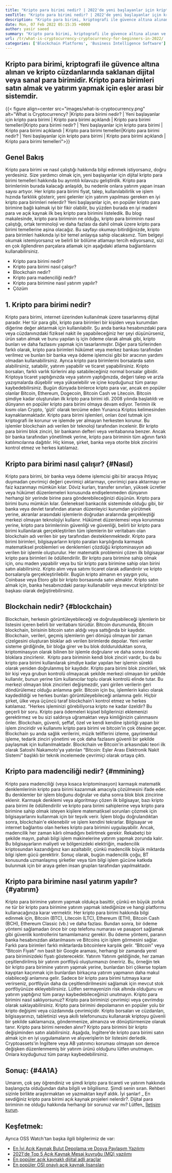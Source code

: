 ```yaml
---
title: "Kripto para birimi nedir? | 2022'de yeni başlayanlar için kripto para birimi" 
seoTitle: "Kripto para birimi nedir? | 2022'de yeni başlayanlar için kripto para birimi" 
description: "Kripto para birimi, kriptografi ile güvence altına alınan dijital veya sanal para birimidir. Bu makale kripto para birimi nedir? ve yeni başlayanlar için kripto para birimi." 
date: Mon, 07 Feb 2022 05:15:35 +0000
author: yasir saeed
summary: "Kripto para birimi, kriptografi ile güvence altına alınan ve kripto cüzdanlarında saklanan dijital veya sanal para birimidir. Satın almak için eşler arası bir sistemdir & amp; Kripto para birimleri yatırım yapın." 
url: /tr/what-is-cryptocurrency-cryptocurrency-for-beginners-in-2022/
categories: ['Blockchain Platforms', 'Business Intelligence Software']
---
```


## Kripto para birimi, kriptografi ile güvence altına alınan ve kripto cüzdanlarında saklanan dijital veya sanal para birimidir. Kripto para birimleri satın almak ve yatırım yapmak için eşler arası bir sistemdir.

{{< figure align=center src="images/what-is-cryptocurrency.png" alt="What is Cryptocurrency? |Kripto para birimi nedir? | Yeni başlayanlar için kripto para birimi | Kripto para birimi açıklandı | Kripto para birimi temelleri|Kripto para birimi nedir? | Yeni başlayanlar için kripto para birimi | Kripto para birimi açıklandı | Kripto para birimi temelleri|Kripto para birimi nedir? | Yeni başlayanlar için kripto para birimi | Kripto para birimi açıklandı | Kripto para birimi temelleri">}}


## **Genel Bakış** 
Kripto para birimi ve nasıl çalıştığı hakkında bilgi edinmek istiyorsanız, doğru yerdesiniz. Size yardımcı olmak için, yeni başlayanlar için dijital kripto para birimi temelleri hakkında bu ayrıntılı kılavuzu geliştirdik. Kripto para birimlerinin burada kalacağı anlaşıldı, bu nedenle onlara yatırım yapan insan sayısı artıyor.
Her kripto para birimi fiyat, talep, kullanılabilirlik ve işlem hızında farklılık gösterir, yeni gelenler için yatırım yapılması gereken en iyi kripto para birimleri nelerdir? Yeni başlayanlar için, en popüler kripto para birimine bağlı kalmak iyi bir fikir olabilir, bu yüzden burada en iyi madeni para ve açık kaynak ilk beş kripto para birimini listeledik.
Bu blog makalesinde, kripto para biriminin ne olduğu, kripto para biriminin nasıl çalıştığı, ortak terminoloji ve daha fazlası da dahil olmak üzere kripto para birimi temellerine aşina olacağız. Bu sayfayı okumayı bitirdiğinizde, kripto para birimleri hakkında iyi bir temel anlayışa sahip olacaksınız. Tüm belgeyi okumak istemiyorsanız ve belirli bir bölüme atlamayı tercih ediyorsanız, sizi en çok ilgilendiren parçalara atlamak için aşağıdaki atlama bağlantılarını kullanabilirsiniz.
  * Kripto para birimi nedir?
  * Kripto para birimi nasıl çalışır?
  * Blockchain nedir?
  * Kripto para madenciliği nedir?
  * Kripto para birimine nasıl yatırım yapılır?
  * Çözüm

## 1. Kripto para birimi nedir?
Kripto para birimi, internet üzerinden kullanılmak üzere tasarlanmış dijital paradır. Her tür para gibi, kripto para birimleri bir kişiden veya kurumdan diğerine değer aktarmak için kullanılabilir. Şu anda banka hesabınızdaki para veya cüzdanınızdaki fiziksel nakit ile yapabileceğiniz her şeyi düşünürseniz, ürün satın almak ve bunu yapılan iş için ödeme olarak almak gibi, kripto bunları ve daha fazlasını yapmak için tasarlanmıştır.
Diğer para türlerinden farklı olarak, kripto para birimleri hükümet veya merkez bankası tarafından verilmez ve bunları bir banka veya ödeme işlemcisi gibi bir aracının yardımı olmadan kullanabilirsiniz.
Ayrıca kripto para birimlerini borsalarda satın alabilirsiniz, satabilir, yatırım yapabilir ve ticaret yapabilirsiniz. Kripto borsaları, farklı varlık türlerini alıp satabileceğiniz normal borsalar gibidir. Kriptoya ticaret yaptığınızda veya yatırım yaptığınızda, değeri talep ve arzla yazışmalarda düşebilir veya yükselebilir ve içine koyduğunuz tüm parayı kaybedebilirsiniz.
Bugün dünyada binlerce kripto para var, ancak en popüler olanlar Bitcoin, Ethereum, Dogecoin, Bitcoin Cash ve Litecoin. Bitcoin şimdiye kadar oluşturulan ilk kripto para birimi idi. 2008 yılında başlatıldı ve dünyanın en popüler kripto para birimi olmaya devam ediyor.
Terimin ilk kısmı olan Crypto, 'gizli' olarak tercüme eden Yunanca Kriptos kelimesinden kaynaklanmaktadır. Kripto para birimi işlemleri, onları özel tutmak için kriptografi ile korunur ve işlemde yer almayan herkesten korunur. Bu işlemler blockchain adı verilen bir teknoloji tarafından incelenir.
Bir kripto para birimi blok zinciri, bir bankanın defteri veya veritabanına benzer. Ancak bir banka tarafından yönetilmek yerine, kripto para biriminin tüm ağının farklı katılımcılarına dağıtılır. Hiç kimse, şirket, banka veya otorite blok zincirini kontrol etmez ve herkes katılamaz.

## Kripto para birimi nasıl çalışır?   {#Nasıl}
Kripto para birimi, bir banka veya ödeme işlemcisi gibi bir aracıya ihtiyaç duymadan çevrimiçi değeri çevrimiçi aktarmayı, çevrimiçi para aktarmayı ve faiz kazanmayı mümkün kılar. Döviz kurları, transfer sınırları, yüksek ücretler veya hükümet düzenlemeleri konusunda endişelenmeden dünyanın herhangi bir yerinde birine para gönderebileceğinizi düşünün. Kripto para birimi bunu mümkün kılar.
Geleneksel bankacılık sisteminde olduğu gibi, bir banka veya devlet tarafından atanan düzenleyici kurumdan yürütmek yerine, akranlar arasındaki işlemlerin doğrudan aralarında gerçekleştiği merkezi olmayan teknolojiyi kullanır.
Hükümet düzenlemesi veya korunması yerine, kripto para birimlerinin güvenliği ve güvenliği, belirli bir kripto para birimi kullanılarak gerçekleştirilen tüm işlemlerin bir veritabanı olan blockchain adı verilen bir şey tarafından desteklenmektedir.
Kripto para birimi birimleri, bilgisayarların kripto paraları karşılığında karmaşık matematiksel problemleri ve denklemleri çözdüğü kriptominasyon adı verilen bir işlemle oluşturulur. Her matematik problemini çözen ilk bilgisayar kripto para birimleri ile ödüllendirilir.
Bir kripto para birimine sahip olmak için, onu maden yapabilir veya bu tür kripto para birimine sahip olan birini satın alabilirsiniz. Kripto alım veya satımı ticaret olarak adlandırılır ve kripto borsalarıyla gerçekleştirilebilir. Bugün kripto almanın en yaygın yolu, Coinbase veya Etoro gibi bir kripto borsasında satın almaktır. Kripto satın almak için, banka hesabınızdaki parayı kullanabilir veya mevcut kriptinizi bir başkası olarak değiştirebilirsiniz.

## Blockchain nedir?   {#blockchain}
Blockchain, herkesin görüntüleyebileceği ve doğrulayabileceği işlemlerin bir listesini içeren belirli bir veritabanı türüdür. Bitcoin durumunda, Bitcoin blockchain, birisinin bitcoin satın aldığı veya sattığında bir kaydıdır. Blockchain, verileri, geçmiş işlemlerin geri dönüşü olmayan bir zaman çizelgesini oluşturan bloklar adı verilen birimlerde depolar. Yeni veriler sisteme girdiğinde, bir bloğa girer ve bu blok doldurulduktan sonra, kriptominasyon olarak bilinen bir işlemle doğrulanır ve daha sonra önceki bloklara zincirlenir.
‍ Kripto para biriminin kendi blok zinciri vardır, bu da bu kripto para birimi kullanılarak şimdiye kadar yapılan her işlemin sürekli olarak yeniden doğrulanmış bir kaydıdır. Kripto para birimi blok zincirleri, tek bir kişi veya grubun kontrolü olmayacak şekilde merkezi olmayan bir şekilde kullanılır, bunun yerine tüm kullanıcılar toplu olarak kontrolü elinde tutar. Bu merkezi olmayan blok zincirleri değişmezdir, yani girilen verilerin geri döndürülemez olduğu anlamına gelir. Bitcoin için bu, işlemlerin kalıcı olarak kaydedildiği ve herkes bunları görüntüleyebileceği anlamına gelir. Hiçbir şirket, ülke veya üçüncü taraf blockchain'i kontrol etmez ve herkes katılamaz.
“Herkes işleminizi görebiliyorsa kripto ne kadar özeldir? Bu geçerli bir soru. Kripto para ödemeleri kişisel bilgilerinizi eklemenizi gerektirmez ve bu sizi saldırıya uğramaktan veya kimliğinizin çalınmasını önler. Blockchain, güvenli, şeffaf, özel ve kendi kendine işbirliği yapan bir işlem zinciridir ve kullanımı kripto para birimi ve bitcoin'in çok ötesine geçer. Blockchain şu anda sağlık verilerini, müzik teliflerini izleme, gayrimenkul işleme, tedarik zinciri yönetimi ve çok daha fazlasını güvenli bir şekilde paylaşmak için kullanılmaktadır. Blockchain ve Bitcoin'in arkasındaki teori ilk olarak Satoshi Nakamoto'ya yatırılan “Bitcoin: Eşler Arası Elektronik Nakit Sistemi” başlıklı bir teknik incelemede çevrimiçi olarak ortaya çıktı.

## Kripto para madenciliği nedir?   {#mmining}
Kripto para madenciliği (veya kısaca kriptominasyon) karmaşık matematik denklemlerinin kripto para birimi kazanmak amacıyla çözülmesini ifade eder. Bu denklemler bir işlem bloğunu doğrular ve daha sonra blok blok zincirine eklenir. Karmaşık denklemi veya algoritmayı çözen ilk bilgisayar, bazı kripto para birimi ile ödüllendirilir ve kripto para birimi sahiplerine veya kripto para birimine sahip olmak isteyen kişilere matematiksel sorunları çözmek için bilgisayarlarını kullanmak için bir teşvik verir.
İşlem bloğu doğrulandıktan sonra, blockchain'e eklenebilir ve işlem kendini tekrarlar. Bilgisayar ve internet bağlantısı olan herkes kripto para birimini uygulayabilir. Ancak, madencilik her zaman kârlı olmadığını belirtmek gerekir. Rekabetçi bir şekilde mayın, pahalı bilgi işlem makinelerine yatırım yapmak zorunda kalır. Bu bilgisayarların maliyeti ve bölgenizdeki elektriğin, madencilik kriptosundan kazandığınız karı azaltabilir, çünkü madencilik büyük miktarda bilgi işlem gücü gerektirir. Sonuç olarak, bugün madencilik çoğu, BT konusunda uzmanlaşmış şirketler veya tüm bilgi işlem gücüne katkıda bulunmak için bir araya gelen insan grupları tarafından yapılmaktadır.

## Kripto para birimine nasıl yatırım yapılır?   {#yatırım}
Kripto para birimine yatırım yapmak oldukça basittir, çünkü en büyük zorluk ne tür bir kripto para birimine yatırım yapmak istediğinize ve hangi platformu kullanacağınıza karar vermektir. Her kripto para birimi hakkında bilgi edinmek için, Bitcoin (BTC), Litecoin (LTC), Ethereum (ETH), Bitcoin Cash (BCH), Ethereum Classic (vb.) ve daha fazlası.
Bundan sonra, bir ödeme yöntemi sağlamadan önce bir cep telefonu numarası ve pasaport sağlamak gibi güvenlik kontrollerini tamamlamanız gerekir. Bu ödeme yöntemi, paranın banka hesabınızdan aktarılmasını ve Bitcoins için işlem görmesini sağlar. Farklı para birimleri farklı miktarlarda bitcoinlere karşılık gelir. “Bitcoin” veya “Bitcoin Fiyatı” nın basit bir Google araması, herhangi bir zamanda yerel para biriminizdeki fiyatı gösterecektir.
Yatırım Yatırım geldiğinde, her zaman çeşitlendirilmiş bir yatırım portföyü oluşturmanızı öneririz. Bu, örneğin tek bir kripto para birimine yatırım yapmak yerine, bunlardan biri çökerse toplam kayıptan kaçınmak için bunlardan birkaçına yatırım yapmanın daha makul olabileceği anlamına gelir. Sadece bir kripto para birimi tutmaya karar verirseniz, portföyün daha da çeşitlendirilmesini sağlamak için mevcut stok portföyünüze ekleyebilirsiniz. Lütfen sermayenizin risk altında olduğunu ve yatırım yaptığınız tüm parayı kaybedebileceğinizi unutmayın.
Kripto para birimini nasıl saklıyorsunuz? Kripto para biriminizi çevrimiçi veya çevrimdışı olarak saklayabilirsiniz. Kripto para birimini depolamanın en popüler yolu bir kripto değişimi veya cüzdanında çevrimiçidir. Kripto borsaları ve cüzdanları, bilgisayarınızı, tabletinizi veya akıllı telefonunuzu kullanarak kriptoyu güvenli bir şekilde saklamanıza, göndermenize, almanıza ve dönüştürmenize olanak tanır.
Kripto para birimi nereden alınır? Kripto para birimini bir kripto değişiminden satın alabilirsiniz. Aşağıda, İngiltere'de kripto para birimi satın almak için en iyi uygulamaların ve alışverişlerin bir listesini derledik. Cryptoassets'in İngiltere veya AB yatırımcı koruması olmayan son derece değişken düzenlenmemiş bir yatırım ürünü olduğunu lütfen unutmayın. Onlara koyduğunuz tüm parayı kaybedebilirsiniz.

## **Sonuç:**    {#4A1A}
Umarım, çok şey öğrendiniz ve şimdi kripto para ticareti ve yatırım hakkında başlangıçta olduğundan daha bilgili ve bilgilisınız. Şimdi senin sıran. Rehberi sizinle birlikte araştırmaktan ve yazmaktan keyif aldık. İyi şanlar!
_ En sevdiğiniz kripto para birimi açık kaynak projeleri nelerdir?. Dijital para biriminin ne olduğu hakkında herhangi bir sorunuz var mı? Lütfen_ [İletişim kurun][1].

## Keşfetmek:
Ayrıca OSS Watch'tan başka ilgili bilgilerimiz de var:
  * [En İyi Açık Kaynak Bulut Depolama ve Dosya Paylaşım Yazılımı][2]
  * [2021'de Top 5 Açık Kaynak Mesaj kuyruğu (MQ) yazılımı][3]
  * [En popüler açık kaynaklı dijital adli araçlar][4]
  * [En popüler OSI onaylı açık kaynak lisansları][5]

  
[1]: mailto:yasir.saeed@aspose.com
[2]: https://products.containerize.com/backup-and-sync/
[3]: https://blog.containerize.com/message-queue-software/top-5-open-source-message-queue-software-in-2021/
[4]: https://blog.containerize.com/digital-forensic-tools/top-5-open-source-digital-forensic-tools-in-2021/
[5]: https://blog.containerize.com/licenses-standards/top-5-most-popular-osi-approved-open-source-licenses-of-2021/
